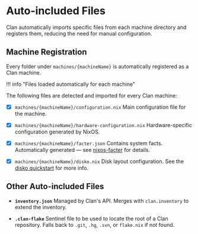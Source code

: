 # Auto-included Files

Clan automatically imports specific files from each machine directory and registers them, reducing the need for manual configuration.

## Machine Registration

Every folder under `machines/{machineName}` is automatically registered as a Clan machine.

!!! info "Files loaded automatically for each machine"

The following files are detected and imported for every Clan machine:

- [x] `machines/{machineName}/configuration.nix`
  Main configuration file for the machine.

- [x] `machines/{machineName}/hardware-configuration.nix`
  Hardware-specific configuration generated by NixOS.

- [x] `machines/{machineName}/facter.json`
  Contains system facts. Automatically generated — see [nixos-facter](https://clan.lol/blog/nixos-facter/) for details.

- [x] `machines/{machineName}/disko.nix`
  Disk layout configuration. See the [disko quickstart](https://github.com/nix-community/disko/blob/master/docs/quickstart.md) for more info.

## Other Auto-included Files

* **`inventory.json`**
  Managed by Clan's API.
  Merges with `clan.inventory` to extend the inventory.

* **`.clan-flake`**
  Sentinel file to be used to locate the root of a Clan repository.
  Falls back to `.git`, `.hg`, `.svn`, or `flake.nix` if not found.
